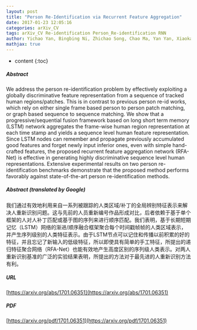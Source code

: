 ```yaml
---
layout: post
title: "Person Re-Identification via Recurrent Feature Aggregation"
date: 2017-01-23 12:05:16
categories: arXiv_CV
tags: arXiv_CV Re-identification Person_Re-identification RNN
author: Yichao Yan, Bingbing Ni, Zhichao Song, Chao Ma, Yan Yan, Xiaokang Yang
mathjax: true
---
```


* content
{:toc}

##### Abstract
We address the person re-identification problem by effectively exploiting a globally discriminative feature representation from a sequence of tracked human regions/patches. This is in contrast to previous person re-id works, which rely on either single frame based person to person patch matching, or graph based sequence to sequence matching. We show that a progressive/sequential fusion framework based on long short term memory (LSTM) network aggregates the frame-wise human region representation at each time stamp and yields a sequence level human feature representation. Since LSTM nodes can remember and propagate previously accumulated good features and forget newly input inferior ones, even with simple hand-crafted features, the proposed recurrent feature aggregation network (RFA-Net) is effective in generating highly discriminative sequence level human representations. Extensive experimental results on two person re-identification benchmarks demonstrate that the proposed method performs favorably against state-of-the-art person re-identification methods.

##### Abstract (translated by Google)
我们通过有效地利用来自一系列被跟踪的人类区域/补丁的全局辨别特征表示来解决人重新识别问题。这与先前的人员重新编号作品形成对比，后者依赖于基于单个框架的人对人补丁匹配或基于图的序列来进行顺序匹配。我们表明，基于长期短期记忆（LSTM）网络的渐进/顺序融合框架聚合每个时间戳帧帧的人类区域表示，并产生序列级别的人类特征表示。由于LSTM节点可以记住和传播以前积累的好的特征，并且忘记了新输入的低级特征，所以即使具有简单的手工特征，所提出的递归特征聚合网络（RFA-Net）也能有效地产生高度区别的序列级人类表示。对两人重新识别基准的广泛的实验结果表明，所提出的方法对于最先进的人重新识别方法有利。

##### URL
[https://arxiv.org/abs/1701.06351](https://arxiv.org/abs/1701.06351)

##### PDF
[https://arxiv.org/pdf/1701.06351](https://arxiv.org/pdf/1701.06351)

